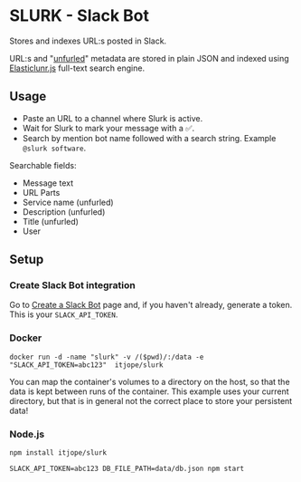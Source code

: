 SLURK - Slack Bot
=====

Stores and indexes URL:s posted in Slack.

URL:s and "[unfurled](https://api.slack.com/docs/message-attachments#unfurling)" metadata are stored in plain JSON and indexed using [Elasticlunr.js](https://github.com/weixsong/elasticlunr.js) full-text search engine.

Usage
------
* Paste an URL to a channel where Slurk is active.
* Wait for Slurk to mark your message with a :white_check_mark:.
* Search by mention bot name followed with a search string. Example `@slurk software`.

Searchable fields:
* Message text
* URL Parts
* Service name  (unfurled)
* Description  (unfurled)
* Title  (unfurled)
* User

Setup
------

### Create Slack Bot integration

Go to [Create a Slack Bot](https://api.slack.com/bot-users) page and, if you haven't already, generate a token. This is your `SLACK_API_TOKEN`.

### Docker
```
docker run -d -name "slurk" -v /($pwd)/:/data -e "SLACK_API_TOKEN=abc123"  itjope/slurk
```

You can map the container's volumes to a directory on the host, so that the data is kept between runs of the container. This example uses your current directory, but that is in general not the correct place to store your persistent data!

### Node.js
```
npm install itjope/slurk

SLACK_API_TOKEN=abc123 DB_FILE_PATH=data/db.json npm start
```
